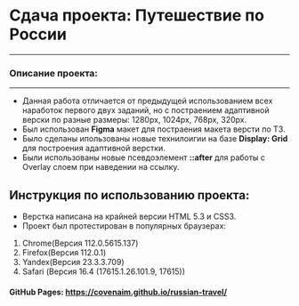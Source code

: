 # Сдача проекта: Путешествие по России
------

### Описание проекта:
------
* Данная работа отличается от предыдущей использованием всех наработок первого двух заданий, но с постраением адаптивной верски по разные размеры: 1280px, 1024px, 768px, 320px.
* Был использован **Figma** макет для постраения макета версти по ТЗ.
* Было сделаны ипользованы новые технилоигии на базе **Display: Grid** для построения адаптивной верстки.
* Были использованы новые псевдоэлемент **::after** для работы с Overlay слоем при наведении на ссылку.


Инструкция по использованию проекта:
------
 * Верстка написана на крайней версии HTML 5.3 и CSS3.
 * Проект был протестирован в популярных браузерах:
 1. Chrome(Версия 112.0.5615.137)
 2. Firefox(Версия 112.0.1)
 3. Yandex(Версия 23.3.3.709)
 4. Safari (Версия 16.4 (17615.1.26.101.9, 17615))

#### GitHub Pages: https://covenaim.github.io/russian-travel/